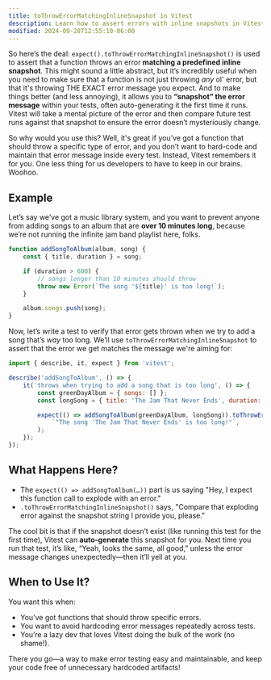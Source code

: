 ```yaml
---
title: toThrowErrorMatchingInlineSnapshot in Vitest
description: Learn how to assert errors with inline snapshots in Vitest.
modified: 2024-09-28T12:55:10-06:00
---
```


So here’s the deal: `expect().toThrowErrorMatchingInlineSnapshot()` is used to assert that a function throws an error **matching a predefined inline snapshot**. This might sound a little abstract, but it’s incredibly useful when you need to make sure that a function is not just throwing *any* ol' error, but that it's throwing THE EXACT error message you expect. And to make things better (and less annoying), it allows you to **“snapshot” the error message** within your tests, often auto-generating it the first time it runs. Vitest will take a mental picture of the error and then compare future test runs against that snapshot to ensure the error doesn’t mysteriously change.

So why would you use this? Well, it's great if you’ve got a function that should throw a specific type of error, and you don’t want to hard-code and maintain that error message inside every test. Instead, Vitest remembers it for you. One less thing for us developers to have to keep in our brains. Woohoo.

## Example

Let’s say we’ve got a music library system, and you want to prevent anyone from adding songs to an album that are **over 10 minutes long**, because we’re not running the infinite jam band playlist here, folks.

```javascript
function addSongToAlbum(album, song) {
	const { title, duration } = song;

	if (duration > 600) {
		// songs longer than 10 minutes should throw
		throw new Error(`The song '${title}' is too long!`);
	}

	album.songs.push(song);
}
```

Now, let’s write a test to verify that error gets thrown when we try to add a song that’s *way* too long. We’ll use `toThrowErrorMatchingInlineSnapshot` to assert that the error we get matches the message we're aiming for:

```javascript
import { describe, it, expect } from 'vitest';

describe('addSongToAlbum', () => {
	it('throws when trying to add a song that is too long', () => {
		const greenDayAlbum = { songs: [] };
		const longSong = { title: 'The Jam That Never Ends', duration: 1200 };

		expect(() => addSongToAlbum(greenDayAlbum, longSong)).toThrowErrorMatchingInlineSnapshot(
			`"The song 'The Jam That Never Ends' is too long!"`,
		);
	});
});
```

## What Happens Here?

- The `expect(() => addSongToAlbum(…))` part is us saying "Hey, I expect this function call to explode with an error."
- `.toThrowErrorMatchingInlineSnapshot()` says, "Compare that exploding error against the snapshot string I provide you, please."

The cool bit is that if the snapshot doesn’t exist (like running this test for the first time), Vitest can **auto-generate** this snapshot for you. Next time you run that test, it’s like, “Yeah, looks the same, all good,” unless the error message changes unexpectedly—then it’ll yell at you.

## When to Use It?

You want this when:

- You’ve got functions that should throw specific errors.
- You want to avoid hardcoding error messages repeatedly across tests.
- You’re a lazy dev that loves Vitest doing the bulk of the work (no shame!).

There you go—a way to make error testing easy and maintainable, and keep your code free of unnecessary hardcoded artifacts!
